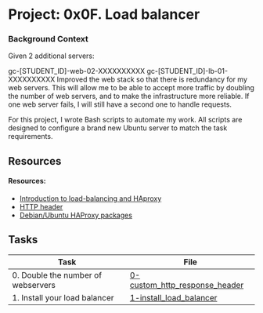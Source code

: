 # Project: 0x0F. Load balancer

### Background Context
Given 2 additional servers:

gc-[STUDENT_ID]-web-02-XXXXXXXXXX
gc-[STUDENT_ID]-lb-01-XXXXXXXXXX
Improved the web stack so that there is redundancy for my web servers. This will allow me to be able to accept more traffic by doubling the number of web servers, and to make the infrastructure more reliable. If one web server fails, I will still have a second one to handle requests.

For this project, I wrote Bash scripts to automate my work. All scripts are designed to configure a brand new Ubuntu server to match the task requirements.

## Resources

#### Resources:

* [Introduction to load-balancing and HAproxy](https://intranet.alxswe.com/rltoken/B7f3oz8i3Xvvom_YQZzLnQ)
* [HTTP header](https://intranet.alxswe.com/rltoken/sZ9v3Vq2tgLwN_PWVQketw)
* [Debian/Ubuntu HAProxy packages](https://intranet.alxswe.com/rltoken/2VRAgtKKR9g6Xfb0xzGiSg)
## Tasks

| Task | File |
| ---- | ---- |
| 0. Double the number of webservers | [0-custom_http_response_header](./0-custom_http_response_header) |
| 1. Install your load balancer | [1-install_load_balancer](./1-install_load_balancer) |
